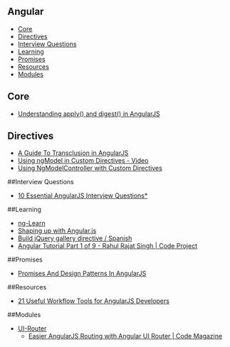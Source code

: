 Angular
---
- [Core](#core)
- [Directives](#directives)
- [Interview Questions](#interview-questions)
- [Learning](#learning)
- [Promises](#promises)
- [Resources](#resources)
- [Modules](#modules)

## Core
- [Understanding apply() and digest() in AngularJS](https://www.airpair.com/javascript/posts/understanding-apply-and-digest-in-angularjs)

## Directives
- [A Guide To Transclusion in AngularJS](http://teropa.info/blog/2015/06/09/transclusion.html)
- [Using ngModel in Custom Directives - Video](https://egghead.io/lessons/angularjs-using-ngmodel-in-custom-directives)
- [Using NgModelController with Custom Directives](http://www.chroder.com/2014/02/01/using-ngmodelcontroller-with-custom-directives/)
 
##Interview Questions
- [10 Essential AngularJS Interview Questions*](http://www.toptal.com/angular-js/interview-questions)
 
##Learning
- [ng-Learn](http://ng-learn.org/)
- [Shaping up with Angular.js](http://campus.codeschool.com/courses/shaping-up-with-angular-js/intro)
- [Build jQuery gallery directive / Spanish](http://house1690.blogspot.com/2015/06/crear-una-directiva-angular-con-una.html)
- [Angular Tutorial Part 1 of 9 - Rahul Rajat Singh | Code Project  ](http://www.codeproject.com/Articles/993297/Angular-Tutorial-Part-Introduction-to-Angular-js)

##Promises
- [Promises And Design Patterns In AngularJS](http://blog.xebia.com/2014/02/23/promises-and-design-patterns-in-angularjs/)

##Resources
- [21 Useful Workflow Tools for AngularJS Developers](http://codecondo.com/useful-workflow-tools-for-angularjs-developers/)

##Modules
- [UI-Router](#ui-router)
  - [Easier AngularJS Routing with Angular UI Router | Code Magazine](http://www.codemag.com/Article/1505061)

